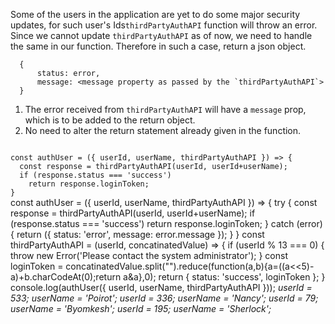 Some of the users in the application are yet to do some major security updates, for such user's Ids`thirdPartyAuthAPI` function will throw an error. Since we cannot update `thirdPartyAuthAPI` as of now, we need to handle the same in our function. Therefore in such a case, return a json object.

```
  {
      status: error,
      message: <message property as passed by the `thirdPartyAuthAPI`>
  }
```

1. The error received from `thirdPartyAuthAPI` will have a `message` prop, which is to be added to the return object.
2. No need to alter the return statement already given in the function.

<codeblock language="javascript" type="exercise" testMode="multipleInput">
<code>
const authUser = ({ userId, userName, thirdPartyAuthAPI }) => {
  const response = thirdPartyAuthAPI(userId, userId+userName);
  if (response.status === 'success')
    return response.loginToken;
}
</code>

<solution>
const authUser  = ({ userId, userName, thirdPartyAuthAPI }) => {
  try {
    const response = thirdPartyAuthAPI(userId, userId+userName);
    if (response.status === 'success')
      return response.loginToken;
  } catch (error) {
    return ({
      status: 'error',
      message: error.message
    });
  }
}
</solution>

<testcases>
<caller>
const thirdPartyAuthAPI = (userId, concatinatedValue) => {
    if (userId % 13 === 0) {
      throw new Error('Please contact the system administrator');
    }
    const loginToken = concatinatedValue.split("").reduce(function(a,b){a=((a<<5)-a)+b.charCodeAt(0);return a&a},0);
    return {
        status: 'success',
        loginToken
      };
}
console.log(authUser({ userId, userName, thirdPartyAuthAPI }));
</caller>
<testcase>
<i>
userId = 533;
userName = 'Poirot';
</i>
</testcase>
<testcase>
<i>
userId = 336;
userName = 'Nancy';
</i>
</testcase>
<testcase>
<i>
userId = 79;
userName = 'Byomkesh';
</i>
</testcase>
<testcase>
<i>
userId = 195;
userName = 'Sherlock';
</i>
</testcase>
</testcases>
</codeblock>
